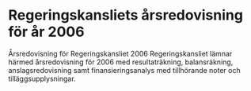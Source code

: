 # Regeringskansliets årsredovisning för år 2006

Årsredovisning för Regeringskansliet 2006
Regeringskansliet lämnar härmed årsredovisning för 2006 med resultaträkning, balansräkning, anslagsredovisning samt finansieringsanalys med tillhörande noter och tilläggsupplysningar.
